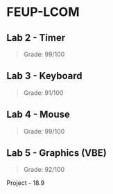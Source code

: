 # FEUP-LCOM

Lab 2 - Timer
----------
> Grade: 99/100

Lab 3 - Keyboard
----------
> Grade: 91/100

Lab 4 - Mouse
----------
> Grade: 99/100

Lab 5 - Graphics (VBE)
----------
> Grade: 92/100

Project - 18.9
